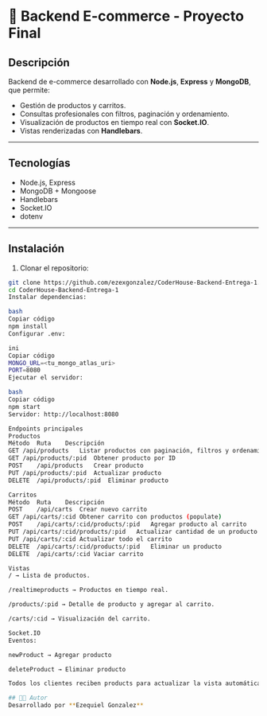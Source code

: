 # 🛒 Backend E-commerce - Proyecto Final

## Descripción
Backend de e-commerce desarrollado con **Node.js**, **Express** y **MongoDB**, que permite:

- Gestión de productos y carritos.
- Consultas profesionales con filtros, paginación y ordenamiento.
- Visualización de productos en tiempo real con **Socket.IO**.
- Vistas renderizadas con **Handlebars**.

---

## Tecnologías
- Node.js, Express
- MongoDB + Mongoose
- Handlebars
- Socket.IO
- dotenv

---

## Instalación
1. Clonar el repositorio:
```bash
git clone https://github.com/ezexgonzalez/CoderHouse-Backend-Entrega-1.git
cd CoderHouse-Backend-Entrega-1
Instalar dependencias:

bash
Copiar código
npm install
Configurar .env:

ini
Copiar código
MONGO_URL=<tu_mongo_atlas_uri>
PORT=8080
Ejecutar el servidor:

bash
Copiar código
npm start
Servidor: http://localhost:8080

Endpoints principales
Productos
Método	Ruta	Descripción
GET	/api/products	Listar productos con paginación, filtros y ordenamiento (limit, page, sort, query)
GET	/api/products/:pid	Obtener producto por ID
POST	/api/products	Crear producto
PUT	/api/products/:pid	Actualizar producto
DELETE	/api/products/:pid	Eliminar producto

Carritos
Método	Ruta	Descripción
POST	/api/carts	Crear nuevo carrito
GET	/api/carts/:cid	Obtener carrito con productos (populate)
POST	/api/carts/:cid/products/:pid	Agregar producto al carrito
PUT	/api/carts/:cid/products/:pid	Actualizar cantidad de un producto
PUT	/api/carts/:cid	Actualizar todo el carrito
DELETE	/api/carts/:cid/products/:pid	Eliminar un producto
DELETE	/api/carts/:cid	Vaciar carrito

Vistas
/ → Lista de productos.

/realtimeproducts → Productos en tiempo real.

/products/:pid → Detalle de producto y agregar al carrito.

/carts/:cid → Visualización del carrito.

Socket.IO
Eventos:

newProduct → Agregar producto

deleteProduct → Eliminar producto

Todos los clientes reciben products para actualizar la vista automáticamente.

## 👨‍💻 Autor
Desarrollado por **Ezequiel Gonzalez**  